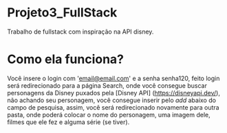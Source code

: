# Projeto3_FullStack
 
Trabalho de fullstack com inspiração na API disney.

# Como ela funciona? 

Você insere o login com 'email@email.com' e a senha senha120, feito login será redirecionado para a página Search, onde você consegue buscar personagens da Disney puxados pela [Disney API] (https://disneyapi.dev/), não achando seu personagem, você consegue inserir pelo *add* abaixo do campo de pesquisa, assim, você será redirecionado novamente para outra pasta, onde poderá colocar o nome do personagem, uma imagem dele, filmes que ele fez e alguma série (se tiver). 

